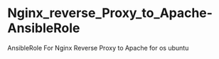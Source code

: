 # Nginx_reverse_Proxy_to_Apache-AnsibleRole
AnsibleRole For Nginx Reverse Proxy to Apache for os ubuntu
